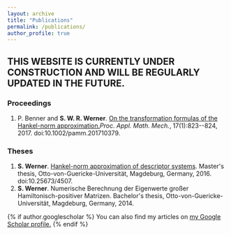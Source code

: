 ```yaml
---
layout: archive
title: "Publications"
permalink: /publications/
author_profile: true
---
```


## THIS WEBSITE IS CURRENTLY UNDER CONSTRUCTION AND WILL BE REGULARLY UPDATED IN THE FUTURE.

### Proceedings
1. P. Benner and <strong>S. W. R. Werner</strong>. <a target="blank_"
   href="https://doi.org/10.1002/pamm.201710379">On the transformation formulas
   of the Hankel-norm approximation.</a><i>Proc. Appl. Math. Mech.</i>,
   17(1):823--824, 2017. doi:10.1002/pamm.201710379.
  
### Theses
  
1. <strong>S. Werner</strong>. <a target="blank_"
   href="https://doi.org/10.25673/4507">Hankel-norm approximation of descriptor
   systems</a>. Master's thesis, Otto-von-Guericke-Universität, Magdeburg,
   Germany, 2016. doi:10.25673/4507.
1. <strong>S. Werner</strong>. Numerische Berechnung der Eigenwerte großer
   Hamiltonisch-positiver Matrizen. Bachelor's thesis,
   Otto-von-Guericke-Universität, Magdeburg, Germany, 2014.


{% if author.googlescholar %}
  You can also find my articles on <u><a href="{{author.googlescholar}}">my Google Scholar profile</a>.</u>
{% endif %}
